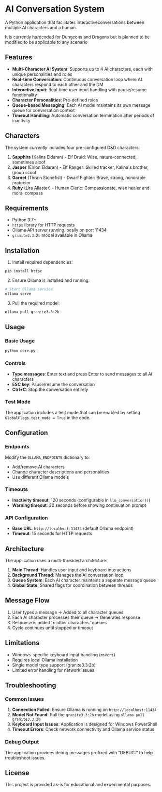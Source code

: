 # AI Conversation System

A Python application that facilitates interactiveconversations between multiple AI characters and a human.

It is currently hardcoded for Dungeons and Dragons but is planned to be modified to be applicable to any scenario

## Features

- **Multi-Character AI System**: Supports up to 4 AI characters, each with unique personalities and roles
- **Real-time Conversation**: Continuous conversation loop where AI characters respond to each other and the DM
- **Interactive Input**: Real-time user input handling with pause/resume functionality
- **Character Personalities**: Pre-defined roles
- **Queue-based Messaging**: Each AI model maintains its own message queue for conversation context
- **Timeout Handling**: Automatic conversation termination after periods of inactivity

## Characters

The system *currently* includes four pre-configured D&D characters:

1. **Sapphira** (Kalina Eldaran) - Elf Druid: Wise, nature-connected, sometimes aloof
2. **Jasper** (Elrion Eldaran) - Elf Ranger: Skilled tracker, Kalina's brother, group scout
3. **Garnet** (Thrain Stonefist) - Dwarf Fighter: Brave, strong, honorable protector
4. **Ruby** (Lira Allaster) - Human Cleric: Compassionate, wise healer and moral compass

## Requirements

- Python 3.7+
- `httpx` library for HTTP requests
- Ollama API server running locally on port 11434
- `granite3.3:2b` model available in Ollama

## Installation

1. Install required dependencies:
```bash
pip install httpx
```

2. Ensure Ollama is installed and running:
```bash
# Start Ollama service
ollama serve
```

3. Pull the required model:
```bash
ollama pull granite3.3:2b
```

## Usage

### Basic Usage
```bash
python core.py
```

### Controls
- **Type messages**: Enter text and press Enter to send messages to all AI characters
- **ESC key**: Pause/resume the conversation
- **Ctrl+C**: Stop the conversation entirely

### Test Mode
The application includes a test mode that can be enabled by setting `GlobalFlags.test_mode = True` in the code.

## Configuration

### Endpoints
Modify the `OLLAMA_ENDPOINTS` dictionary to:
- Add/remove AI characters
- Change character descriptions and personalities
- Use different Ollama models

### Timeouts
- **Inactivity timeout**: 120 seconds (configurable in `llm_conversation()`)
- **Warning timeout**: 30 seconds before showing continuation prompt

### API Configuration
- **Base URL**: `http://localhost:11434` (default Ollama endpoint)
- **Timeout**: 15 seconds for HTTP requests

## Architecture

The application uses a multi-threaded architecture:

1. **Main Thread**: Handles user input and keyboard interactions
2. **Background Thread**: Manages the AI conversation loop
3. **Queue System**: Each AI character maintains a separate message queue
4. **Global State**: Shared flags for coordination between threads

## Message Flow

1. User types a message → Added to all character queues
2. Each AI character processes their queue → Generates response
3. Response is added to other characters' queues
4. Cycle continues until stopped or timeout

## Limitations

- Windows-specific keyboard input handling (`msvcrt`)
- Requires local Ollama installation
- Single model type support (granite3.3:2b)
- Limited error handling for network issues

## Troubleshooting

### Common Issues

1. **Connection Failed**: Ensure Ollama is running on `http://localhost:11434`
2. **Model Not Found**: Pull the `granite3.3:2b` model using `ollama pull granite3.3:2b`
3. **Keyboard Input Issues**: Application is designed for Windows PowerShell
4. **Timeout Errors**: Check network connectivity and Ollama service status

### Debug Output
The application provides debug messages prefixed with "DEBUG:" to help troubleshoot issues.

## License

This project is provided as-is for educational and experimental purposes.
